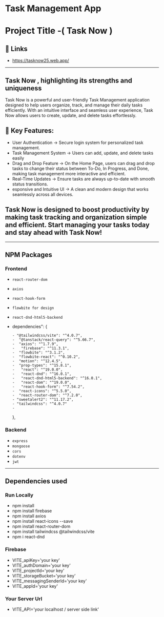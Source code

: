 # Task Management App

# Project Title -( Task Now )

## 🔗 Links

- https://tasknow25.web.app/

---

## Task Now , highlighting its strengths and uniqueness

Task Now is a powerful and user-friendly Task Management application designed to help users organize, track, and manage their daily tasks efficiently. With an intuitive interface and seamless user experience, Task Now allows users to create, update, and delete tasks effortlessly.

## 🔹 Key Features:

- User Authentication -> Secure login system for personalized task management.
- Task Management System -> Users can add, update, and delete tasks easily
- Drag and Drop Feature -> On the Home Page, users can drag and drop tasks to change their status between To-Do, In Progress, and Done, making task management more interactive and efficient.
- Real-Time Updates -> Ensure tasks are always up-to-date with smooth status transitions.
- esponsive and Intuitive UI -> A clean and modern design that works seamlessly across all devices.

## Task Now is designed to boost productivity by making task tracking and organization simple and efficient. Start managing your tasks today and stay ahead with Task Now!

---

## NPM Packages

### Frontend

- `react-router-dom`
- `axios`
- `react-hook-form`
- `flowbite for design`
- `react-dnd-html5-backend`
- dependencies": {

      - "@tailwindcss/vite": "^4.0.7",
      -  "@tanstack/react-query": "^5.66.7",
      -  "axios": "^1.7.9",
      -   "firebase": "^11.3.1",
      -  "flowbite": "^3.1.2",
      -  "flowbite-react": "^0.10.2",
      -  "motion": "^12.4.5",
      -  "prop-types": "^15.8.1",
      -   "react": "^19.0.0",
      -   "react-dnd": "^16.0.1",
      -   "react-dnd-html5-backend": "^16.0.1",
      -   "react-dom": "^19.0.0",
      -   "react-hook-form": "^7.54.2",
      -  "react-icons": "^5.5.0",
      -  "react-router-dom": "^7.2.0",
      - "sweetalert2": "^11.17.2",
      - "tailwindcss": "^4.0.7"
      -

  },

### Backend

- `express`
- `mongoose`
- `cors`
- `dotenv`
- `jwt`

---

## Dependencies used

### Run Locally

- npm install
- npm install firebase
- npm install axios
- npm install react-icons --save
- npm install react-router-dom
- npm install tailwindcss @tailwindcss/vite
- npm i react-dnd

### Firebase

- VITE_apiKey='your key'
- VITE_authDomain='your key'
- VITE_projectId='your key'
- VITE_storageBucket='your key'
- VITE_messagingSenderId='your key'
- VITE_appId='your key'

### Your Server Url

- VITE_API='your localhost / server side link'
